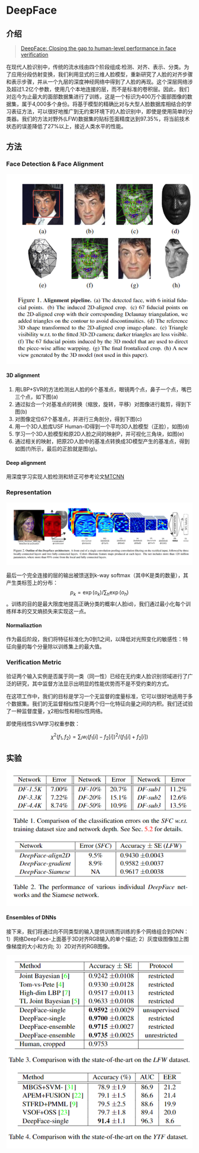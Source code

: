# DeepFace

## 介绍

> [DeepFace: Closing the gap to human-level performance in face verification](http://www.cv-foundation.org/openaccess/content_cvpr_2014/papers/Taigman_DeepFace_Closing_the_2014_CVPR_paper.pdf)

在现代人脸识别中，传统的流水线由四个阶段组成:检测、对齐、表示、分类。为了应用分段仿射变换，我们利用显式的三维人脸模型，重新研究了人脸的对齐步骤和表示步骤，并从一个九层的深度神经网络中得到了人脸的再现。这个深层网络涉及超过1.2亿个参数，使用几个本地连接的层，而不是标准的卷积层。因此，我们对迄今为止最大的面部数据集进行了训练，这是一个标识为400万个面部图像的数据集，属于4,000多个身份。将基于模型的精确比对与大型人脸数据库相结合的学习表征方法，可以很好地推广到无约束环境下的人脸识别中，即使是使用简单的分类器。我们的方法对野外\(LFW\)数据集的贴标签面精度达到97.35%，将当前技术状态的误差降低了27%以上，接近人类水平的性能。

## 方法

### Face Detection & Face Alignment

![](../../.gitbook/assets/image%20%28138%29.png)

#### 3D alignment

1. 用LBP+SVR的方法检测出人脸的6个基准点，眼镜两个点，鼻子一个点，嘴巴三个点，如下图\(a\)
2. 通过拟合一个对基准点的转换（缩放，旋转，平移）对图像进行裁剪，得到下图\(b\)
3. 对图像定位67个基准点，并进行三角剖分，得到下图\(c\)
4. 用一个3D人脸库USF Human-ID得到一个平均3D人脸模型（正脸），如图\(d\)
5. 学习一个3D人脸模型和原2D人脸之间的映射P，并可视化三角块，如图\(e\)
6. 通过相关的映射，把原2D人脸中的基准点转换成3D模型产生的基准点，得到如图\(f\)所示，最后的正脸就是图\(g\)。

#### Deep alignment

用深度学习实现人脸检测和矫正可参考论文[MTCNN](https://arxiv.org/abs/1604.02878)

### Representation

![](../../.gitbook/assets/image%20%2884%29.png)

最后一个完全连接的层的输出被馈送到k-way softmax（其中K是类的数量），其产生类标签上的分布： $$p_{k}=\exp \left(o_{k}\right) / \sum_{h} \exp \left(o_{h}\right)$$ 。训练的目的是最大限度地提高正确分类的概率\(人脸id\)，我们通过最小化每个训练样本的交叉熵损失来实现这一点。

#### Normaliaztion

作为最后阶段，我们将特征标准化为0到1之间，以降低对光照变化的敏感性：特征向量的每个分量除以训练集上的最大值。

### Verification Metric

验证两个输入实例是否属于同一类（同一性）已经在无约束人脸识别领域进行了广泛的研究，其中监督方法显示出明显的性能优势而不是不受约束的方式。

在这项工作中，我们的目标是学习一个无监督的度量标准，它可以很好地适用于多个数据集。我们的无监督相似性只是两个归一化特征向量之间的内积。我们还试验了一种监督度量，χ2相似性和相似性网络。

即使用线性SVM学习权重参数：

$$
\chi^{2}\left(f_{1}, f_{2}\right)=\sum_{i} w_{i}\left(f_{1}[i]-f_{2}[i]\right)^{2} /\left(f_{1}[i]+f_{2}[i]\right)
$$

## 实验

![](../../.gitbook/assets/image%20%28121%29.png)

#### Ensembles of DNNs

接下来，我们将通过向不同类型的输入提供训练而训练的多个网络组合到DNN：1）网络DeepFace-上面基于3D对齐RGB输入的单个描述; 2）灰度级图像加上图像梯度的大小和方向; 3）2D对齐的RGB图像。

![](../../.gitbook/assets/image%20%28190%29.png)

